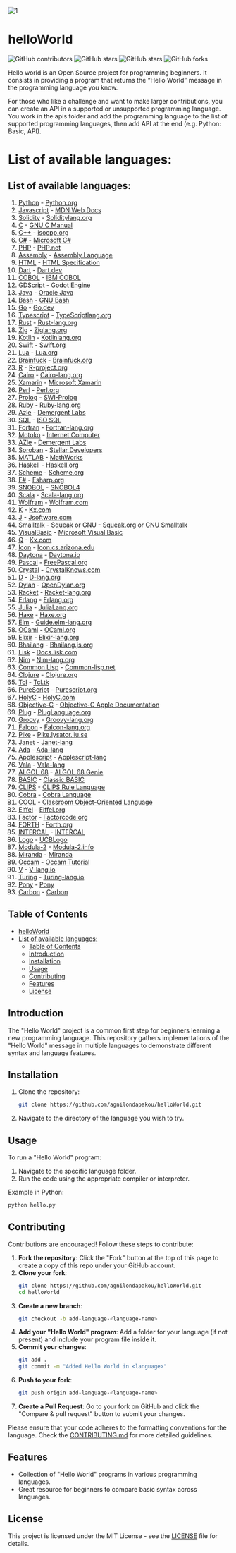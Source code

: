 ![1](https://github.com/user-attachments/assets/b51944b7-d8b2-4564-b951-7dd9646f938e)


# helloWorld

![GitHub contributors](https://img.shields.io/github/contributors/agnilondapakou/helloWorld)
![GitHub stars](https://img.shields.io/github/issues/agnilondapakou/helloWorld)
![GitHub stars](https://img.shields.io/github/stars/agnilondapakou/helloWorld)
![GitHub forks](https://img.shields.io/github/forks/agnilondapakou/helloWorld)

Hello world is an Open Source project for programming beginners. It consists in providing a program that returns the “Hello World” message in the programming language you know.

For those who like a challenge and want to make larger contributions, you can create an API in a supported or unsupported programming language. You work in the apis folder and add the programming language to the list of supported programming languages, then add API at the end (e.g. Python: Basic, API).

# List of available languages:

## List of available languages:

1. [Python](source/basic/helloworld.py) - [Python.org](https://www.python.org/)
2. [Javascript](source/basic/helloWorld.js) - [MDN Web Docs](https://developer.mozilla.org/en-US/docs/Web/JavaScript)
3. [Solidity](source/basic/helloworld.sol) - [Soliditylang.org](https://soliditylang.org/)
4. [C](source/basic/helloworld.c) - [GNU C Manual](https://www.gnu.org/software/gnu-c-manual/gnu-c-manual.html)
5. [C++](source/basic/helloworld.cpp) - [isocpp.org](https://isocpp.org/)
6. [C#](source/basic/helloworld.cs) - [Microsoft C#](https://dotnet.microsoft.com/en-us/languages/csharp)
7. [PHP](source/basic/helloworld.php) - [PHP.net](https://www.php.net/)
8. [Assembly](source/basic/helloworld.asm) - [Assembly Language](https://en.wikipedia.org/wiki/Assembly_language)
9. [HTML](source/basic/helloworld.html) - [HTML Specification](https://html.spec.whatwg.org/)
10. [Dart](source/basic/helloworld.dart) - [Dart.dev](https://dart.dev/)
11. [COBOL](source/basic/helloworld.cob) - [IBM COBOL](https://www.ibm.com/docs/en/cobol-zos)
12. [GDScript](source/basic/helloworld.gd) - [Godot Engine](https://docs.godotengine.org/en/stable/tutorials/scripting/gdscript/index.html)
13. [Java](source/basic/helloworld.java) - [Oracle Java](https://www.oracle.com/java/)
14. [Bash](source/basic/helloworld.sh) - [GNU Bash](https://www.gnu.org/software/bash/)
15. [Go](source/basic/helloworld.go) - [Go.dev](https://go.dev/)
16. [Typescript](source/basic/helloworld.ts) - [TypeScriptlang.org](https://www.typescriptlang.org/)
17. [Rust](source/basic/helloworld.rs) - [Rust-lang.org](https://www.rust-lang.org/)
18. [Zig](source/basic/helloworld.zig) - [Ziglang.org](https://ziglang.org/)
19. [Kotlin](source/basic/hello.kt) - [Kotlinlang.org](https://kotlinlang.org/)
20. [Swift](source/basic/helloworld.swift) - [Swift.org](https://www.swift.org/)
21. [Lua](source/basic/helloworld.lua) - [Lua.org](https://www.lua.org/)
22. [Brainfuck](source/basic/helloworld.bf) - [Brainfuck.org](https://brainfuck.org/)
23. [R](source/basic/helloworld.R) - [R-project.org](https://www.r-project.org/)
24. [Cairo](source/basic/helloworld.cairo) - [Cairo-lang.org](https://www.cairo-lang.org/)
25. [Xamarin](source/basic/HelloWorld.xaml) - [Microsoft Xamarin](https://dotnet.microsoft.com/en-us/apps/xamarin)
26. [Perl](source/basic/helloworld.pl) - [Perl.org](https://www.perl.org/)
27. [Prolog](source/basic/helloworld.pro) - [SWI-Prolog](https://www.swi-prolog.org/)
28. [Ruby](source/basic/helloworld.rb) - [Ruby-lang.org](https://www.ruby-lang.org/en/)
29. [Azle](source/basic/helloworld_azle.ts) - [Demergent Labs](https://demergent-labs.github.io/azle/)
30. [SQL](source/basic/helloWorld.sql) - [ISO SQL](https://www.iso.org/standard/76583.html)
31. [Fortran](source/basic/hello.f90) - [Fortran-lang.org](https://fortran-lang.org/)
32. [Motoko](source/basic/helloworld.mo) - [Internet Computer](https://internetcomputer.org/docs/current/motoko/main/getting-started/motoko-introduction)
33. [AZle](source/basic/helloworld_azle.ts) - [Demergent Labs](https://github.com/demergent-labs)
34. [Soroban](source/basic/hello_world.rs) - [Stellar Developers](https://developers.stellar.org/)
35. [MATLAB](source/basic/helloworld.m) - [MathWorks](https://www.mathworks.com/products/matlab.html)
36. [Haskell](source/basic/helloworld.hs) - [Haskell.org](https://www.haskell.org/)
37. [Scheme](source/basic/helloworld.scm) - [Scheme.org](https://www.scheme.org/)
38. [F#](source/basic/helloworld.fs) - [Fsharp.org](https://fsharp.org/)
39. [SNOBOL](source/basic/helloworld.sno) - [SNOBOL4](https://www.regressive.org/snobol4/)
40. [Scala](source/basic/helloworld.scala) - [Scala-lang.org](https://www.scala-lang.org/)
41. [Wolfram](source/basic/helloworld.wl) - [Wolfram.com](https://www.wolfram.com/language/)
42. [K](source/basic/helloworld.k) - [Kx.com](https://kx.com/)
43. [J](source/basic/hello_world.clj) - [Jsoftware.com](https://www.jsoftware.com/#/)
44. [Smalltalk](source/basic/hello.st) - Squeak or GNU - [Squeak.org](https://squeak.org/) or [GNU Smalltalk](https://www.gnu.org/software/smalltalk/)
45. [VisualBasic](source/basic/hello.vb) - [Microsoft Visual Basic](https://learn.microsoft.com/en-us/dotnet/visual-basic/)
46. [Q](source/basic/hello.q) - [Kx.com](https://code.kx.com/q/)
47. [Icon](source/basic/hello_world.icn) - [Icon.cs.arizona.edu](https://www2.cs.arizona.edu/icon/)
48. [Daytona](source/basic/daytona.io) - [Daytona.io](https://daytona.io/)
49. [Pascal](source/basic/helloworld.pas) - [FreePascal.org](https://www.freepascal.org/)
50. [Crystal](source/basic/HelloWorld.cr) - [CrystalKnows.com](https://www.crystalknows.com/)
51. [D](source/basic/helloworld.d) - [D-lang.org](https://www.dlang.org/)
52. [Dylan](source/basic/helloWorld.dylan) - [OpenDylan.org](https://opendylan.org/)
53. [Racket](source/basic/helloWorld.rkt) - [Racket-lang.org](https://racket-lang.org/)
54. [Erlang](source/basic/helloworld.erl) - [Erlang.org](https://www.erlang.org/)
55. [Julia](source/basic/hello.jl) - [JuliaLang.org](https://julialang.org)
56. [Haxe](source/basic/hello.hx) - [Haxe.org](https://haxe.org/)
57. [Elm](source/basic/helloworld.elm) - [Guide.elm-lang.org](https://guide.elm-lang.org/)
58. [OCaml](source/basic/hrishikesh.ml) - [OCaml.org](https://ocaml.org/)
59. [Elixir](source/basic/hello_world.exs) - [Elixir-lang.org](https://elixir-lang.org/)
60. [Bhailang](source/HelloWorld.bhai) - [Bhailang.js.org](https://bhailang.js.org)
61. [Lisk](source/basic/helloworld-lisk.js) - [Docs.lisk.com](https://docs.lisk.com/)
62. [Nim](source/basic/helloWorld.nim) - [Nim-lang.org](https://nim-lang.org/)
63. [Common Lisp](source/basic/helloworld.lisp) - [Common-lisp.net](https://common-lisp.net/)
64. [Clojure](source/basic/hello_world.clj) - [Clojure.org](https://clojure.org/)
65. [Tcl](source/basic/helloworld.tcl) - [Tcl.tk](https://www.tcl.tk/about/language.html)
66. [PureScript](source/basic/HelloWorld.purs) - [Purescript.org](https://www.purescript.org/)
67. [HolyC](source/basic/HelloWorld.HC) - [HolyC.com](https://holyc-lang.com)
68. [Objective-C](source/basic/helloworld.m) - [Objective-C Apple Documentation](https://developer.apple.com/library/archive/documentation/Cocoa/Conceptual/ProgrammingWithObjectiveC/Introduction/Introduction.html)
69. [Plug](source/basic/helloworld.plug) - [PlugLanguage.org](https://pluglanguage.org)
70. [Groovy](source/basic/helloworld.groovy) - [Groovy-lang.org](https://groovy-lang.org/)
71. [Falcon](source/basic/heloworld.fcn) - [Falcon-lang.org](http://www.falconpl.org/)
72. [Pike](source/basic/hello_world.pike) - [Pike.lysator.liu.se](https://pike.lysator.liu.se/)
73. [Janet](source/basic/hello.janet) - [Janet-lang](https://janet-lang.org/docs/index.html)
74. [Ada](source/basic/hello.adb) - [Ada-lang](https://ada-lang.io/)
75. [Applescript](source/basic/helloworld.scpt) - [Applescript-lang](https://developer.apple.com/library/archive/documentation/AppleScript/Conceptual/AppleScriptLangGuide/introduction/ASLR_intro.html)
76. [Vala](source/basic/helloworld.vala) - [Vala-lang](https://vala.dev/)
77. [ALGOL 68](source/basic/helloworld.a68) - [ALGOL 68 Genie](https://jmvdveer.home.xs4all.nl/en.algol-68-genie.html)
78. [BASIC](source/basic/helloworld.bas) - [Classic BASIC](https://www.vintage-basic.net/)
79. [CLIPS](source/basic/helloworld.clp) - [CLIPS Rule Language](https://www.clipsrules.net/)
80. [Cobra](source/basic/helloworld.cobra) - [Cobra Language](http://cobra-language.com/)
81. [COOL](source/basic/helloworld.cl) - [Classroom Object-Oriented Language](https://theory.stanford.edu/~aiken/software/cool/cool.html)
82. [Eiffel](source/basic/helloworld.e) - [Eiffel.org](https://www.eiffel.org/)
83. [Factor](source/basic/helloworld.factor) - [Factorcode.org](https://factorcode.org/)
84. [FORTH](source/basic/helloworld.fth) - [Forth.org](https://www.forth.org/)
85. [INTERCAL](source/basic/helloworld.i) - [INTERCAL](https://www.tutorialspoint.com/intercal/)
86. [Logo](source/basic/helloworld.logo) - [UCBLogo](https://people.eecs.berkeley.edu/~bh/logo.html)
87. [Modula-2](source/basic/helloworld.mod) - [Modula-2.info](https://www.modula2.org/)
88. [Miranda](source/basic/helloworld.m) - [Miranda](https://miranda.org.uk/)
89. [Occam](source/basic/helloworld.occ) - [Occam Tutorial](https://www.cs.kent.ac.uk/projects/ofa/kroc/)
90. [V](source/basic/helloworld.v) - [V-lang.io](https://vlang.io/)
91. [Turing](source/basic/helloworld.t) - [Turing-lang.io](https://turing-lang.io/)
92. [Pony](source/basic/helloworld.pony) - [Pony](https://www.ponylang.io/)
93. [Carbon](source/basic/HelloWorld.carbon) - [Carbon](https://docs.carbon-lang.dev/)

## Table of Contents

- [helloWorld](#helloworld)
- [List of available languages:](#list-of-available-languages)
  - [Table of Contents](#table-of-contents)
  - [Introduction](#introduction)
  - [Installation](#installation)
  - [Usage](#usage)
  - [Contributing](#contributing)
  - [Features](#features)
  - [License](#license)

## Introduction

The "Hello World" project is a common first step for beginners learning a new programming language. This repository gathers implementations of the "Hello World" message in multiple languages to demonstrate different syntax and language features.

## Installation

1. Clone the repository:
   ```bash
   git clone https://github.com/agnilondapakou/helloWorld.git
   ```
2. Navigate to the directory of the language you wish to try.

## Usage

To run a "Hello World" program:

1. Navigate to the specific language folder.
2. Run the code using the appropriate compiler or interpreter.

Example in Python:

```bash
python hello.py
```

## Contributing

Contributions are encouraged! Follow these steps to contribute:

1. **Fork the repository**: Click the "Fork" button at the top of this page to create a copy of this repo under your GitHub account.
2. **Clone your fork**:
   ```bash
   git clone https://github.com/agnilondapakou/helloWorld.git
   cd helloWorld
   ```
3. **Create a new branch**:
   ```bash
   git checkout -b add-language-<language-name>
   ```
4. **Add your "Hello World" program**: Add a folder for your language (if not present) and include your program file inside it.
5. **Commit your changes**:
   ```bash
   git add .
   git commit -m "Added Hello World in <language>"
   ```
6. **Push to your fork**:
   ```bash
   git push origin add-language-<language-name>
   ```
7. **Create a Pull Request**: Go to your fork on GitHub and click the "Compare & pull request" button to submit your changes.

Please ensure that your code adheres to the formatting conventions for the language. Check the [CONTRIBUTING.md](https://github.com/agnilondapakou/helloWorld/blob/main/CONTRIBUTING.md) for more detailed guidelines.

## Features

- Collection of "Hello World" programs in various programming languages.
- Great resource for beginners to compare basic syntax across languages.

## License

This project is licensed under the MIT License - see the [LICENSE](https://github.com/agnilondapakou/helloWorld/blob/main/LICENSE) file for details.
